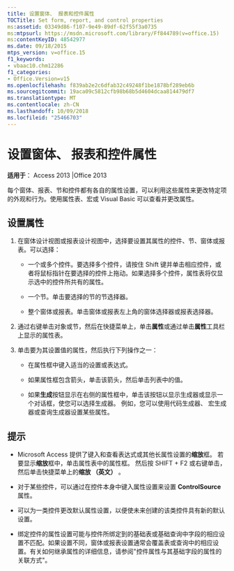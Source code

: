 ```yaml
---
title: 设置窗体、 报表和控件属性
TOCTitle: Set form, report, and control properties
ms:assetid: 03349d86-f107-9e49-89df-62f55f3a0735
ms:mtpsurl: https://msdn.microsoft.com/library/Ff844789(v=office.15)
ms:contentKeyID: 48542977
ms.date: 09/18/2015
mtps_version: v=office.15
f1_keywords:
- vbaac10.chm12286
f1_categories:
- Office.Version=v15
ms.openlocfilehash: f839ab2e2c6dfab32c49248f1be1878bf289eb6b
ms.sourcegitcommit: 19aca09c5812cfb98b68b5d4604dcaa814479df7
ms.translationtype: MT
ms.contentlocale: zh-CN
ms.lasthandoff: 10/09/2018
ms.locfileid: "25466703"
---
```

# <a name="set-form-report-and-control-properties"></a>设置窗体、 报表和控件属性

**适用于**： Access 2013 |Office 2013

每个窗体、报表、节和控件都有各自的属性设置，可以利用这些属性来更改特定项的外观和行为。使用属性表、宏或 Visual Basic 可以查看并更改属性。

## <a name="set-properties"></a>设置属性

1. 在窗体设计视图或报表设计视图中，选择要设置其属性的控件、节、窗体或报表。可以选择：
    
   - 一个或多个控件。要选择多个控件，请按住 Shift 键并单击相应控件，或者将鼠标指针在要选择的控件上拖动。如果选择多个控件，属性表将仅显示选中的控件所共有的属性。
    
   - 一个节。单击要选择的节的节选择器。
    
   - 整个窗体或报表。单击窗体或报表左上角的窗体选择器或报表选择器。

2. 通过右键单击对象或节，然后在快捷菜单上，单击**属性**或通过单击**属性**工具栏上显示的属性表。

3. 单击要为其设置值的属性，然后执行下列操作之一：
    
   - 在属性框中键入适当的设置或表达式。
    
   - 如果属性框包含箭头，单击该箭头，然后单击列表中的值。
    
   - 如果**生成**按钮显示在右侧的属性框中，单击该按钮以显示生成器或显示一个对话框，使您可以选择生成器。 例如，您可以使用代码生成器、 宏生成器或查询生成器设置某些属性。

## <a name="tips"></a>提示

- Microsoft Access 提供了键入和查看表达式或其他长属性设置的**缩放**框。 若要显示**缩放**框中，单击属性表中的属性框。 然后按 SHIFT + F2 或右键单击，然后单击快捷菜单上的**缩放 （英文）** 。

- 对于某些控件，可以通过在控件本身中键入属性设置来设置 **ControlSource** 属性。

- 可以为一类控件更改默认属性设置，以便使未来创建的该类控件具有新的默认设置。

- 绑定控件的属性设置可能与控件所绑定到的基础表或基础查询中字段的相应设置不匹配。如果设置不同，窗体或报表设置通常会覆盖表或查询中的相应设置。有关如何继承属性的详细信息，请参阅"控件属性与其基础字段的属性的关联方式"。

